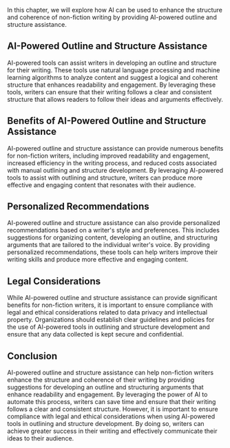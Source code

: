 
In this chapter, we will explore how AI can be used to enhance the structure and coherence of non-fiction writing by providing AI-powered outline and structure assistance.

AI-Powered Outline and Structure Assistance
-------------------------------------------

AI-powered tools can assist writers in developing an outline and structure for their writing. These tools use natural language processing and machine learning algorithms to analyze content and suggest a logical and coherent structure that enhances readability and engagement. By leveraging these tools, writers can ensure that their writing follows a clear and consistent structure that allows readers to follow their ideas and arguments effectively.

Benefits of AI-Powered Outline and Structure Assistance
-------------------------------------------------------

AI-powered outline and structure assistance can provide numerous benefits for non-fiction writers, including improved readability and engagement, increased efficiency in the writing process, and reduced costs associated with manual outlining and structure development. By leveraging AI-powered tools to assist with outlining and structure, writers can produce more effective and engaging content that resonates with their audience.

Personalized Recommendations
----------------------------

AI-powered outline and structure assistance can also provide personalized recommendations based on a writer's style and preferences. This includes suggestions for organizing content, developing an outline, and structuring arguments that are tailored to the individual writer's voice. By providing personalized recommendations, these tools can help writers improve their writing skills and produce more effective and engaging content.

Legal Considerations
--------------------

While AI-powered outline and structure assistance can provide significant benefits for non-fiction writers, it is important to ensure compliance with legal and ethical considerations related to data privacy and intellectual property. Organizations should establish clear guidelines and policies for the use of AI-powered tools in outlining and structure development and ensure that any data collected is kept secure and confidential.

Conclusion
----------

AI-powered outline and structure assistance can help non-fiction writers enhance the structure and coherence of their writing by providing suggestions for developing an outline and structuring arguments that enhance readability and engagement. By leveraging the power of AI to automate this process, writers can save time and ensure that their writing follows a clear and consistent structure. However, it is important to ensure compliance with legal and ethical considerations when using AI-powered tools in outlining and structure development. By doing so, writers can achieve greater success in their writing and effectively communicate their ideas to their audience.
